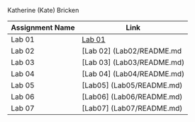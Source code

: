 Katherine (Kate) Bricken

|Assignment Name | Link | 
|----------------|------|
|Lab 01|[Lab 01](Lab01/README.md)|
|Lab 02|[Lab 02] (Lab02/README.md|
|Lab 03|[Lab 03] (Lab03/README.md)|
|Lab 04|[Lab 04] (Lab04/README.md)|
|Lab 05|[Lab05] (Lab05/README.md)|
|Lab 06|[Lab06] (Lab06/README.md)|
|Lab 07|[Lab07] (Lab07/README.md)|
